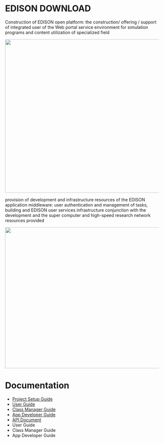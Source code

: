 <h1>EDISON DOWNLOAD</h1>
<p>
Construction of EDISON open platform: the construction/ offering / support of integrated user of the Web portal service environment for simulation programs and content utilization of specialized field
</p>
<img width="746" height="503" src="https://www.edison.re.kr/documents/10194/8702920/dn01_en.png">
<p>
provision of development and infrastructure resources of the EDISON application middleware: user authentication and management of tasks, building and EDISON user services infrastructure conjunction with the development and the super computer and high-speed research network resources provided
</p>
<img width="746" height="462" src="https://www.edison.re.kr/documents/10194/8702920/dn02_en.png">
<h1>Documentation</h1>
<p>
<ul>
  <li><a href="https://www.edison.re.kr/documents/10194/8702920/SetupGuide.pdf">Project Setup Guide</a></li>
  <li><a href="https://www.edison.re.kr/documents/10194/8702920/UserGuide.pdf">User Guide</a></li>
  <li><a href="https://www.edison.re.kr/documents/10194/8702920/ManagerGuide-VirtualLab.pdf">Class Manager Guide</a></li>
  <li><a href="https://www.edison.re.kr/documents/10194/8702920/DeveloperGuide.pdf">App Developer Guide</a></li>
  <li><a href="https://www.edison.re.kr/documents/10194/8702920/DeveloperAPIGuide.pdf">API Document</a></li>
  <li>User Guide</li>
  <li>Class Manager Guide</li>
  <li>App Developer Guide</li>
</ul>
</p>
